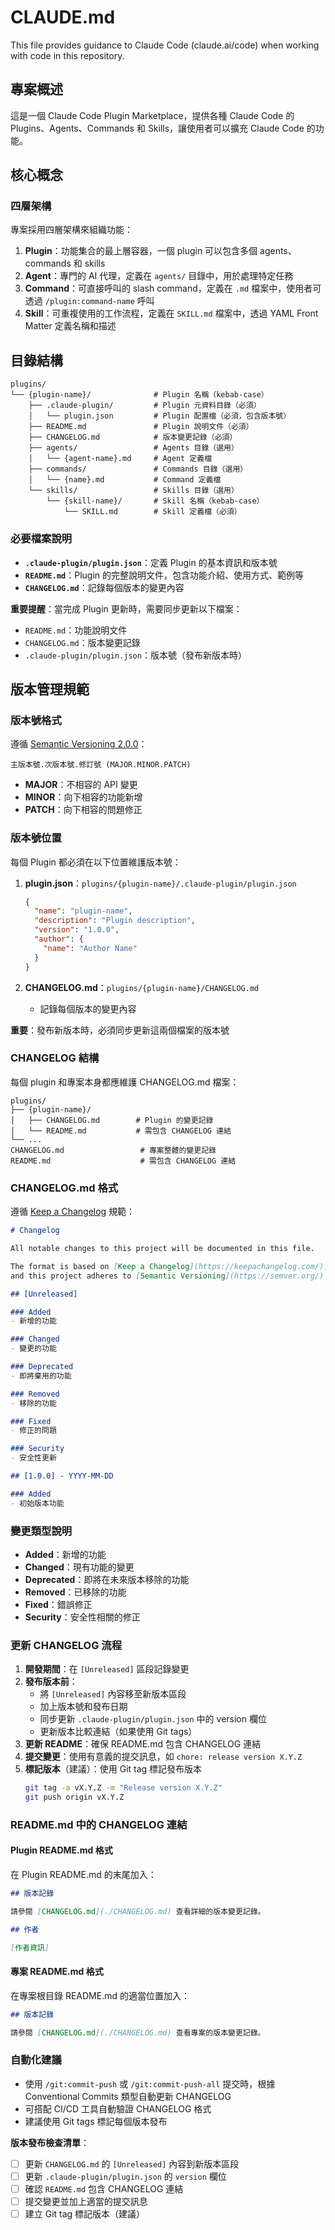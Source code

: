 # CLAUDE.md

This file provides guidance to Claude Code (claude.ai/code) when working with code in this repository.

## 專案概述

這是一個 Claude Code Plugin Marketplace，提供各種 Claude Code 的 Plugins、Agents、Commands 和 Skills，讓使用者可以擴充 Claude Code 的功能。

## 核心概念

### 四層架構

專案採用四層架構來組織功能：

1. **Plugin**：功能集合的最上層容器，一個 plugin 可以包含多個 agents、commands 和 skills
2. **Agent**：專門的 AI 代理，定義在 `agents/` 目錄中，用於處理特定任務
3. **Command**：可直接呼叫的 slash command，定義在 `.md` 檔案中，使用者可透過 `/plugin:command-name` 呼叫
4. **Skill**：可重複使用的工作流程，定義在 `SKILL.md` 檔案中，透過 YAML Front Matter 定義名稱和描述

## 目錄結構

```
plugins/
└── {plugin-name}/              # Plugin 名稱（kebab-case）
    ├── .claude-plugin/         # Plugin 元資料目錄（必須）
    │   └── plugin.json         # Plugin 配置檔（必須，包含版本號）
    ├── README.md               # Plugin 說明文件（必須）
    ├── CHANGELOG.md            # 版本變更記錄（必須）
    ├── agents/                 # Agents 目錄（選用）
    │   └── {agent-name}.md     # Agent 定義檔
    ├── commands/               # Commands 目錄（選用）
    │   └── {name}.md           # Command 定義檔
    └── skills/                 # Skills 目錄（選用）
        └── {skill-name}/       # Skill 名稱（kebab-case）
            └── SKILL.md        # Skill 定義檔（必須）
```

### 必要檔案說明

- **`.claude-plugin/plugin.json`**：定義 Plugin 的基本資訊和版本號
- **`README.md`**：Plugin 的完整說明文件，包含功能介紹、使用方式、範例等
- **`CHANGELOG.md`**：記錄每個版本的變更內容

**重要提醒**：當完成 Plugin 更新時，需要同步更新以下檔案：
- `README.md`：功能說明文件
- `CHANGELOG.md`：版本變更記錄
- `.claude-plugin/plugin.json`：版本號（發布新版本時）

## 版本管理規範

### 版本號格式

遵循 [Semantic Versioning 2.0.0](https://semver.org/)：

```
主版本號.次版本號.修訂號 (MAJOR.MINOR.PATCH)
```

- **MAJOR**：不相容的 API 變更
- **MINOR**：向下相容的功能新增
- **PATCH**：向下相容的問題修正

### 版本號位置

每個 Plugin 都必須在以下位置維護版本號：

1. **plugin.json**：`plugins/{plugin-name}/.claude-plugin/plugin.json`
   ```json
   {
     "name": "plugin-name",
     "description": "Plugin description",
     "version": "1.0.0",
     "author": {
       "name": "Author Name"
     }
   }
   ```

2. **CHANGELOG.md**：`plugins/{plugin-name}/CHANGELOG.md`
   - 記錄每個版本的變更內容

**重要**：發布新版本時，必須同步更新這兩個檔案的版本號

### CHANGELOG 結構

每個 plugin 和專案本身都應維護 CHANGELOG.md 檔案：

```
plugins/
├── {plugin-name}/
│   ├── CHANGELOG.md        # Plugin 的變更記錄
│   └── README.md           # 需包含 CHANGELOG 連結
└── ...
CHANGELOG.md                 # 專案整體的變更記錄
README.md                    # 需包含 CHANGELOG 連結
```

### CHANGELOG.md 格式

遵循 [Keep a Changelog](https://keepachangelog.com/) 規範：

```markdown
# Changelog

All notable changes to this project will be documented in this file.

The format is based on [Keep a Changelog](https://keepachangelog.com/),
and this project adheres to [Semantic Versioning](https://semver.org/).

## [Unreleased]

### Added
- 新增的功能

### Changed
- 變更的功能

### Deprecated
- 即將棄用的功能

### Removed
- 移除的功能

### Fixed
- 修正的問題

### Security
- 安全性更新

## [1.0.0] - YYYY-MM-DD

### Added
- 初始版本功能
```

### 變更類型說明

- **Added**：新增的功能
- **Changed**：現有功能的變更
- **Deprecated**：即將在未來版本移除的功能
- **Removed**：已移除的功能
- **Fixed**：錯誤修正
- **Security**：安全性相關的修正

### 更新 CHANGELOG 流程

1. **開發期間**：在 `[Unreleased]` 區段記錄變更
2. **發布版本前**：
   - 將 `[Unreleased]` 內容移至新版本區段
   - 加上版本號和發布日期
   - 同步更新 `.claude-plugin/plugin.json` 中的 version 欄位
   - 更新版本比較連結（如果使用 Git tags）
3. **更新 README**：確保 README.md 包含 CHANGELOG 連結
4. **提交變更**：使用有意義的提交訊息，如 `chore: release version X.Y.Z`
5. **標記版本**（建議）：使用 Git tag 標記發布版本
   ```bash
   git tag -a vX.Y.Z -m "Release version X.Y.Z"
   git push origin vX.Y.Z
   ```

### README.md 中的 CHANGELOG 連結

#### Plugin README.md 格式

在 Plugin README.md 的末尾加入：

```markdown
## 版本記錄

請參閱 [CHANGELOG.md](./CHANGELOG.md) 查看詳細的版本變更記錄。

## 作者

[作者資訊]
```

#### 專案 README.md 格式

在專案根目錄 README.md 的適當位置加入：

```markdown
## 版本記錄

請參閱 [CHANGELOG.md](./CHANGELOG.md) 查看專案的版本變更記錄。
```

### 自動化建議

- 使用 `/git:commit-push` 或 `/git:commit-push-all` 提交時，根據 Conventional Commits 類型自動更新 CHANGELOG
- 可搭配 CI/CD 工具自動驗證 CHANGELOG 格式
- 建議使用 Git tags 標記每個版本發布

**版本發布檢查清單**：
- [ ] 更新 `CHANGELOG.md` 的 `[Unreleased]` 內容到新版本區段
- [ ] 更新 `.claude-plugin/plugin.json` 的 `version` 欄位
- [ ] 確認 `README.md` 包含 CHANGELOG 連結
- [ ] 提交變更並加上適當的提交訊息
- [ ] 建立 Git tag 標記版本（建議）
